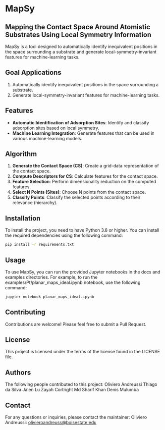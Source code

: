 # MapSy
## Mapping the Contact Space Around Atomistic Substrates Using Local Symmetry Information

MapSy is a tool designed to automatically identify inequivalent positions in the space surrounding a substrate and generate local-symmetry-invariant features for machine-learning tasks.

## Goal Applications

1. Automatically identify inequivalent positions in the space surrounding a substrate.
2. Generate local-symmetry-invariant features for machine-learning tasks.

## Features

- **Automatic Identification of Adsorption Sites**: Identify and classify adsorption sites based on local symmetry.
- **Machine Learning Integration**: Generate features that can be used in various machine-learning models.

## Algorithm

1. **Generate the Contact Space (CS)**: Create a grid-data representation of the contact space.
2. **Compute Descriptors for CS**: Calculate features for the contact space.
3. **Feature Selection**: Perform dimensionality reduction on the computed features.
4. **Select N Points (Sites)**: Choose N points from the contact space.
5. **Classify Points**: Classify the selected points according to their relevance (hierarchy).

## Installation

To install the project, you need to have Python 3.8 or higher. You can install the required dependencies using the following command:

```sh 
pip install -r requirements.txt
```

## Usage
To use MapSy, you can run the provided Jupyter notebooks in the docs and examples directories. For example, to run the examples/Pt/planar_maps_ideal.ipynb notebook, use the following command:

```sh
jupyter notebook planar_maps_ideal.ipynb
```

## Contributing
Contributions are welcome! Please feel free to submit a Pull Request.

## License
This project is licensed under the terms of the license found in the LICENSE file.

## Authors
The following people contributed to this project:
    Oliviero Andreussi
    Thiago da Silva
    Jalen Lu
    Zayah Cortright
    Md Sharif Khan
    Denis Mulumba

## Contact
For any questions or inquiries, please contact the maintainer:
    Oliviero Andreussi: olivieroandreuss@boisestate.edu

